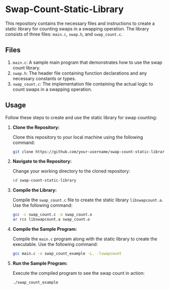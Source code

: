 # Swap-Count-Static-Library

This repository contains the necessary files and instructions to create a static library for counting swaps in a swapping operation. The library consists of three files: `main.c`, `swap.h`, and `swap_count.c`.

## Files

1. `main.c`: A sample main program that demonstrates how to use the swap count library.
2. `swap.h`: The header file containing function declarations and any necessary constants or types.
3. `swap_count.c`: The implementation file containing the actual logic to count swaps in a swapping operation.

## Usage

Follow these steps to create and use the static library for swap counting:

1. **Clone the Repository:**
   
   Clone this repository to your local machine using the following command:
   
   ```bash
   git clone https://github.com/your-username/swap-count-static-library.git
   ```

2. **Navigate to the Repository:**

   Change your working directory to the cloned repository:
   
   ```bash
   cd swap-count-static-library
   ```

3. **Compile the Library:**

   Compile the `swap_count.c` file to create the static library `libswapcount.a`. Use the following command:

   ```bash
   gcc -c swap_count.c -o swap_count.o
   ar rcs libswapcount.a swap_count.o
   ```

4. **Compile the Sample Program:**

   Compile the `main.c` program along with the static library to create the executable. Use the following command:

   ```bash
   gcc main.c -o swap_count_example -L. -lswapcount
   ```

5. **Run the Sample Program:**

   Execute the compiled program to see the swap count in action:

   ```bash
   ./swap_count_example
   ```

